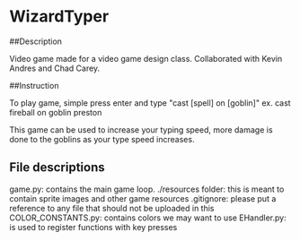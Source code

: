 # WizardTyper

##Description

Video game made for a video game design class. Collaborated with Kevin Andres and Chad Carey.

##Instruction

To play game, simple press enter and type "cast [spell] on [goblin]"
ex. cast fireball on goblin preston

This game can be used to increase your typing speed, more damage is done to the goblins as your type speed increases.

File descriptions
----------------------------------
game.py: contains the main game loop.
./resources folder: this is meant to contain sprite images and other game resources
.gitignore: please put a reference to any file that should not be uploaded in this
COLOR_CONSTANTS.py: contains colors we may want to use
EHandler.py: is used to register functions with key presses
